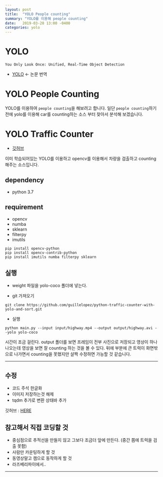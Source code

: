 ```yaml
---
layout: post
title:  "YOLO People counting"
summary: "YOLO를 이용해 people counting"
date:   2019-03-28 13:00 -0400
categories: yolo
---
```


# YOLO
`You Only Look Once: Unified, Real-Time Object Detection`

- [YOLO](https://jjeamin.github.io/yolo/2019/03/23/yolo/) <- 논문 번역


# YOLO People Counting
YOLO를 이용하여 `people counting`을 해보려고 합니다. 일단 `people counting`하기 전에 yolo를 이용해 car를 counting하는 소스 부터 찾아서 분석해 보겠습니다.

# YOLO Traffic Counter

- [깃허브](https://github.com/jjeamin/python-traffic-counter-with-yolo-and-sort)

이미 학습되어있는 YOLO를 이용하고 opencv를 이용해서 차량을 검출하고 counting 해주는 소스입니다.

## dependency
- python 3.7

## requirement
- opencv
- numba
- sklearn
- filterpy
- imutils

```
pip install opencv-python
pip install opencv-contrib-python
pip install imutils numba filterpy sklearn
```

## 실행

- weight 파일을 yolo-coco 폴더에 넣는다.

- git 가져오기

```
git clone https://github.com/guillelopez/python-traffic-counter-with-yolo-and-sort.git
```

- 실행

```
python main.py --input input/highway.mp4 --output output/highway.avi --yolo yolo-coco
```

시간이 조금 걸린다. output 폴더를 보면 프레임이 전부 사진으로 저장되고 영상이 하나 나오는데 영상을 보면 잘 counting 하는 것을 볼 수 있다. 뒤에 부분에 큰 트럭이 화면밖으로 나가면서 counting을 못했지만 살짝 수정하면 가능할 것 같습니다.

---

## 수정
- 코드 주석 한글화
- 이미지 저장하는것 해제
- tqdm 추가로 변환 상태바 추가

깃허브 : [HERE](https://github.com/jjeamin/python-traffic-counter-with-yolo-and-sort)

## 참고해서 직접 코딩할 것
- 중심점으로 추적선을 만들지 않고 그보다 조금더 앞에 만든다. (중간 쯤에 트럭을 검출 못함)
- 사람만 카운팅하게 할 것
- 동영상말고 캠으로 동작하게 할 것
- 라즈베리파이에서..
---
